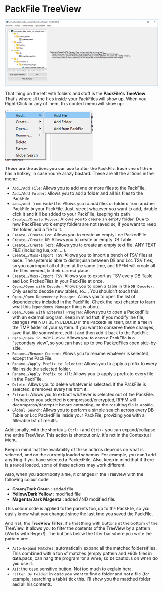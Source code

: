 # PackFile TreeView

![It's beautiful...](./images/image12.png)

That thing on the left with folders and stuff is the **PackFile's TreeView**. That's where all the files inside your PackFiles will show up. When you Right-Click on any of them, this context menu will show up:

![Contextualize THIS!](./images/image13.png)

These are the actions you can use to alter the PackFile. Each one of them has a hotkey, in case you're a lazy bastard. These are all the actions in the menu:

- `Add…/Add File`: Allows you to add one or more files to the PackFile.
- `Add…/Add Folder`: Allows you to add a folder and all his files to the PackFile.
- `Add…/Add from PackFile`: Allows you to add files or folders from another PackFile to your PackFile. Just, select whatever you want to add, double click it and it'll be added to your PackFile, keeping his path.
- `Create…/Create Folder`: Allows you to create an empty folder. Due to how PackFiles work empty folders are not saved so, if you want to keep the folder, add a file to it.
- `Create…/Create Loc`: Allows you to create an empty Loc PackedFile.
- `Create…/Create DB`: Allows you to create an empty DB Table.
- `Create…/Create Text`: Allows you to create an empty text file. ANY TEXT FILE (including lua, xml,...).
- `Create…/Mass-Import TSV`: Allows you to import a bunch of TSV files at once. The system is able to distinguish between DB and Loc TSV files, so you can import all of them at the same time, and RPFM will create all the files needed, in their correct place.
- `Create…/Mass-Export TSV`: Allows you to export as TSV every DB Table and Loc PackedFiles in your PackFile at once.
- `Open…/Open with Decoder`: Allows you to open a table in the `DB Decoder`. Only used to decode new tables, so…. You shouldn't touch this.
- `Open…/Open Dependency Manager`: Allows you to open the list of dependencies included in the PackFile. Check the next chapter to learn what this `Dependency Manager` thing is about.
- `Open…/Open with External Program`: Allows you to open a PackedFile with an external program. Keep in mind that, if you modify the file, changes will NOT BE INCLUDED in the PackedFile itself, but in a file in the TMP folder of your system. If you want to conserve these changes, save that file somewhere, edit it and then add it back to the PackFile.
- `Open…/Open in Multi-View`: Allows you to open a PackFile in a "secondary view", so you can have up to two PackedFiles open side-by-side.
- `Rename…/Rename Current`: Allows you to rename whatever is selected, except the PackFile.
- `Rename…/Apply Prefix to Selected`: Allows you to apply a prefix to every file inside the selected folder.
- `Rename…/Apply Prefix to All`: Allows you to apply a prefix to every file in the PackFile.
- `Delete`: Allows you to delete whatever is selected. If the PackFile is selected, it removes every file from it.
- `Extract`: Allows you to extract whatever is selected out of the PackFile. If whatever you selected is compressed/encrypted, RPFM will decompress/decrypt it before extracting, so the resulting file is usable.
- `Global Search`: Allows you to perform a simple search across every DB Table or Loc PackedFile inside your PackFile, providing you with a filterable list of results.

Additionally, with the shortcuts `Ctrl++` and `Ctrl+-` you can expand/collapse the entire TreeView. This action is shortcut only, it's not in the Contextual Menu.

Keep in mind that the availability of these actions depends on what is selected, and on the currently loaded schemas. For example, you can't add anything if you have selected a PackedFile. Also, keep in mind that if there is a `MyMod` loaded, some of these actions may work different.

Also, when you add/modify a file, it changes in the TreeView with the following colour code:

- **Green/Dark Green** : added file.
- **Yellow/Dark Yellow** : modified file.
- **Magenta/Dark Magenta** : added AND modified file.

This colour code is applied to the parents too, up to the PackFile, so you easily know what you changed since the last time you saved the PackFile.

And last, the  **TreeView Filter**. It's that thing with buttons at the bottom of the TreeView. It allows you to filter the contents of the TreeView by a pattern (Works with Regex!). The buttons below the filter bar where you write the pattern are:

- `Auto-Expand Matches`: automatically expand all the matched folders/files. This combined with a ton of matches (empty pattern and +60k files in data.pack) can hang the program for a while, so be cautious on when do you use it.
- `AaI`: the case sensitive button. Not too much to explain here.
- `Filter By Folder`: in case you want to find a folder and not a file (for example, searching a table) tick this. I'll show you the matched folder and all his contents.
